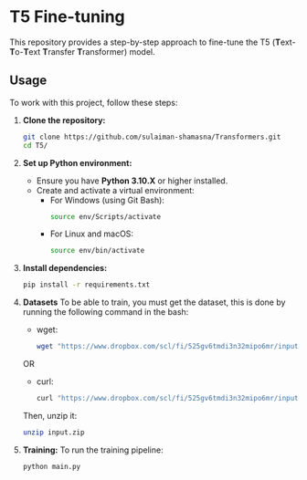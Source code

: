 # T5 Fine-tuning

This repository provides a step-by-step approach to fine-tune the T5 (**T**ext-**T**o-**T**ext **T**ransfer **T**ransformer) model.

## Usage

To work with this project, follow these steps:

1. **Clone the repository:**
    ```bash
    git clone https://github.com/sulaiman-shamasna/Transformers.git
    cd T5/
    ```
    
2. **Set up Python environment:**
    - Ensure you have **Python 3.10.X** or higher installed.
    - Create and activate a virtual environment:
      - For Windows (using Git Bash):
        ```bash
        source env/Scripts/activate
        ```
      - For Linux and macOS:
        ```bash
        source env/bin/activate
        ```

3. **Install dependencies:**
    ```bash
    pip install -r requirements.txt
    ```
4. **Datasets**
    To be able to train, you must get the dataset, this is done by running the following command in the bash: 

      - wget:
        ```bash
        wget "https://www.dropbox.com/scl/fi/525gv6tmdi3n32mipo6mr/input.zip?rlkey=5jdsxahphk2ped5wxbxnv0n4y&dl=1" -O input.zip
        ```
  
    OR 

      - curl:
        ```bash
        curl "https://www.dropbox.com/scl/fi/525gv6tmdi3n32mipo6mr/input.zip?rlkey=5jdsxahphk2ped5wxbxnv0n4y&dl=1" -O input.zip
        ```
    
    Then, unzip it:

    ```bash
    unzip input.zip
    ```

5. **Training:**
    To run the training pipeline:
    ```bash
    python main.py
    ```

